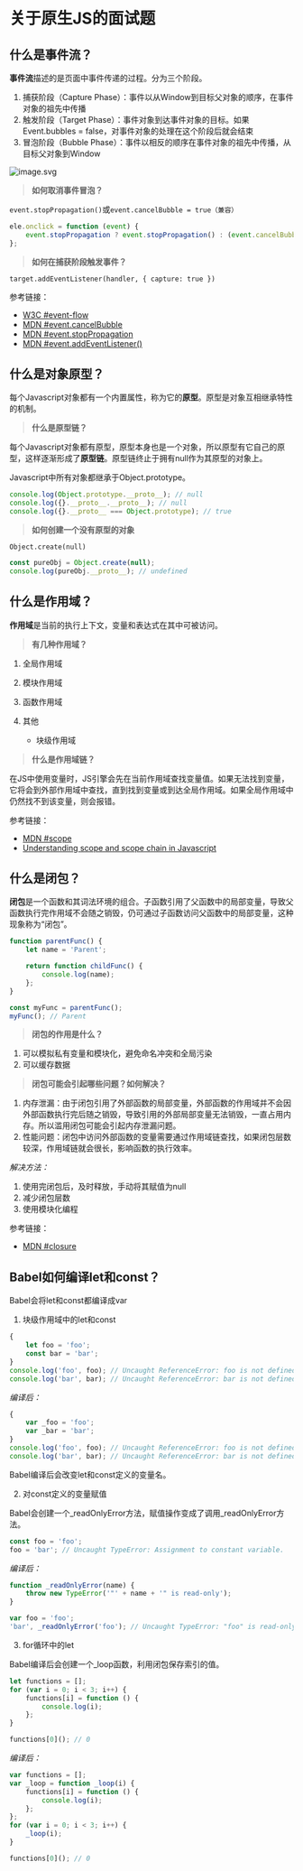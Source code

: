 # 关于原生JS的面试题

## 什么是事件流？

**事件流**描述的是页面中事件传递的过程。分为三个阶段。

1. 捕获阶段（Capture Phase）：事件以从Window到目标父对象的顺序，在事件对象的祖先中传播
2. 触发阶段（Target Phase）：事件对象到达事件对象的目标。如果<span hl>Event.bubbles = false</span>，对事件对象的处理在这个阶段后就会结束
3. 冒泡阶段（Bubble Phase）：事件以相反的顺序在事件对象的祖先中传播，从目标父对象到Window

![image.svg](/images/interview/eventflow.svg)

> **如何取消事件冒泡？**

`event.stopPropagation()`或`event.cancelBubble = true（兼容）`

```javascript
ele.onclick = function (event) {
	event.stopPropagation ? event.stopPropagation() : (event.cancelBubble = true);
};
```

> **如何在捕获阶段触发事件？**

`target.addEventListener(handler, { capture: true })`

<span hlbg>参考链接：</span>

- [W3C #event-flow](https://www.w3.org/TR/DOM-Level-3-Events/#event-flow)
- [MDN #event.cancelBubble](https://developer.mozilla.org/zh-CN/docs/Web/API/Event/cancelBubble)
- [MDN #event.stopPropagation](https://developer.mozilla.org/zh-CN/docs/Web/API/Event/stopPropagation)
- [MDN #event.addEventListener()](https://developer.mozilla.org/zh-CN/docs/Web/API/EventTarget/addEventListener)

## 什么是对象原型？

每个Javascript对象都有一个内置属性，称为它的**原型**。原型是对象互相继承特性的机制。

> **什么是原型链？**

每个Javascript对象都有原型，原型本身也是一个对象，所以原型有它自己的原型，这样逐渐形成了**原型链**。原型链终止于拥有null作为其原型的对象上。

Javascript中所有对象都继承于Object.prototype。

```javascript
console.log(Object.prototype.__proto__); // null
console.log({}.__proto__.__proto__); // null
console.log({}.__proto__ === Object.prototype); // true
```

> **如何创建一个没有原型的对象**

`Object.create(null)`

```javascript
const pureObj = Object.create(null);
console.log(pureObj.__proto__); // undefined
```

## 什么是作用域？

**作用域**是当前的执行上下文，变量和表达式在其中可被访问。

> **有几种作用域？**

1. 全局作用域
2. 模块作用域
3. 函数作用域
4. 其他

   - 块级作用域

> **什么是作用域链？**

在JS中使用变量时，JS引擎会先在当前作用域查找变量值。如果无法找到变量，它将会到外部作用域中查找，直到找到变量或到达全局作用域。如果全局作用域中仍然找不到该变量，则会报错。

<span hlbg>参考链接：</span>

- [MDN #scope](https://developer.mozilla.org/zh-CN/docs/Glossary/Scope)
- [Understanding scope and scope chain in Javascript](https://blog.bitsrc.io/understanding-scope-and-scope-chain-in-javascript-f6637978cf53)

## 什么是闭包？

**闭包**是一个函数和其词法环境的组合。子函数引用了父函数中的局部变量，导致父函数执行完作用域不会随之销毁，仍可通过子函数访问父函数中的局部变量，这种现象称为“闭包”。

```javascript
function parentFunc() {
	let name = 'Parent';

	return function childFunc() {
		console.log(name);
	};
}

const myFunc = parentFunc();
myFunc(); // Parent
```

> **闭包的作用是什么？**

1. 可以模拟私有变量和模块化，避免命名冲突和全局污染
2. 可以缓存数据

> **闭包可能会引起哪些问题？如何解决？**

1. 内存泄漏：由于闭包引用了外部函数的局部变量，外部函数的作用域并不会因外部函数执行完后随之销毁，导致引用的外部局部变量无法销毁，一直占用内存。所以滥用闭包可能会引起内存泄漏问题。
2. 性能问题：闭包中访问外部函数的变量需要通过作用域链查找，如果闭包层数较深，作用域链就会很长，影响函数的执行效率。

<i>解决方法：</i>

1. 使用完闭包后，及时释放，手动将其赋值为null
2. 减少闭包层数
3. 使用模块化编程

<span hlbg>参考链接：</span>

- [MDN #closure](https://developer.mozilla.org/zh-CN/docs/Web/JavaScript/Closures)

## Babel如何编译let和const？

Babel会将let和const都编译成<span hl>var</span>

1. 块级作用域中的let和const

```javascript
{
	let foo = 'foo';
	const bar = 'bar';
}
console.log('foo', foo); // Uncaught ReferenceError: foo is not defined
console.log('bar', bar); // Uncaught ReferenceError: bar is not defined
```

<i>编译后：</i>

```javascript
{
	var _foo = 'foo';
	var _bar = 'bar';
}
console.log('foo', foo); // Uncaught ReferenceError: foo is not defined
console.log('bar', bar); // Uncaught ReferenceError: bar is not defined
```

Babel编译后会改变let和const定义的变量名。

2. 对const定义的变量赋值

Babel会创建一个<span hl>\_readOnlyError</span>方法，赋值操作变成了调用\_readOnlyError方法。

```javascript
const foo = 'foo';
foo = 'bar'; // Uncaught TypeError: Assignment to constant variable.
```

<i>编译后：</i>

```javascript
function _readOnlyError(name) {
	throw new TypeError('"' + name + '" is read-only');
}

var foo = 'foo';
'bar', _readOnlyError('foo'); // Uncaught TypeError: "foo" is read-only
```

3. for循环中的let

Babel编译后会创建一个<span hl>\_loop</span>函数，利用<span hl>闭包</span>保存索引的值。

```javascript
let functions = [];
for (var i = 0; i < 3; i++) {
	functions[i] = function () {
		console.log(i);
	};
}

functions[0](); // 0
```

<i>编译后：</i>

```javascript
var functions = [];
var _loop = function _loop(i) {
	functions[i] = function () {
		console.log(i);
	};
};
for (var i = 0; i < 3; i++) {
	_loop(i);
}

functions[0](); // 0
```
